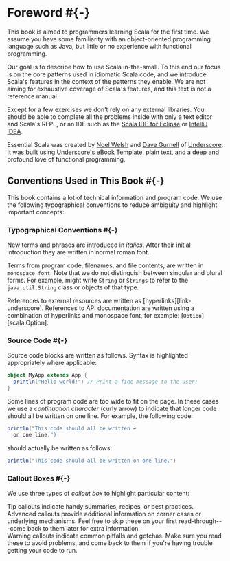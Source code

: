 # Foreword #{-}

This book is aimed to programmers learning Scala for the first time. We assume you have some familiarity with an object-oriented programming language such as Java, but little or no experience with functional programming.

Our goal is to describe how to use Scala in-the-small. To this end our focus is on the core patterns used in idiomatic Scala code, and we introduce Scala's features in the context of the patterns they enable. We are not aiming for exhaustive coverage of Scala's features, and this text is not a reference manual.

Except for a few exercises we don't rely on any external libraries. You should be able to complete all the problems inside with only a text editor and Scala's REPL, or an IDE such as the [Scala IDE for Eclipse](http://scala-ide.org/) or [IntelliJ IDEA](http://www.jetbrains.com/idea/).

Essential Scala was created by [Noel Welsh](http://noelwelsh.com) and [Dave Gurnell](http://davegurnell.com/) of [Underscore](http://underscore.io). It was built using [Underscore's eBook Template](https://github.com/underscoreio/underscore-ebook-template), plain text, and a deep and profound love of functional programming.

## Conventions Used in This Book #{-}

This book contains a lot of technical information and program code. We use the following typographical conventions to reduce ambiguity and highlight important concepts:

### Typographical Conventions #{-}

New terms and phrases are introduced in *italics*. After their initial introduction they are written in normal roman font.

Terms from program code, filenames, and file contents, are written in `monospace font`. Note that we do not distinguish between singular and plural forms. For example, might write `String` or `Strings` to refer to the `java.util.String` class or objects of that type.

References to external resources are written as [hyperlinks][link-underscore]. References to API documentation are written using a combination of hyperlinks and monospace font, for example: [`Option`][scala.Option].

### Source Code #{-}

Source code blocks are written as follows. Syntax is highlighted appropriately where applicable:

```scala
object MyApp extends App {
  println("Hello world!") // Print a fine message to the user!
}
```

Some lines of program code are too wide to fit on the page. In these cases we use a *continuation character* (curly arrow) to indicate that longer code should all be written on one line. For example, the following code:

```scala
println("This code should all be written ↩
  on one line.")
```

should actually be written as follows:

```scala
println("This code should all be written on one line.")
```

### Callout Boxes #{-}

We use three types of *callout box* to highlight particular content:

<div class="callout callout-info">
Tip callouts indicate handy summaries, recipes, or best practices.
</div>

<div class="callout callout-warning">
Advanced callouts provide additional information on corner cases or underlying mechanisms. Feel free to skip these on your first read-through---come back to them later for extra information.
</div>

<div class="callout callout-danger">
Warning callouts indicate common pitfalls and gotchas. Make sure you read these to avoid problems, and come back to them if you're having trouble getting your code to run.
</div>
